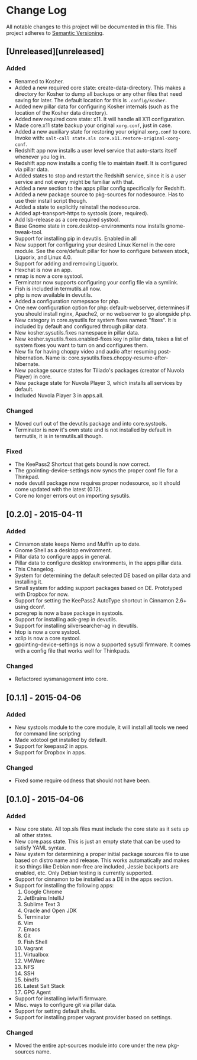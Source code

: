 # Change Log
All notable changes to this project will be documented in this file.
This project adheres to [Semantic Versioning](http://semver.org/).

## [Unreleased][unreleased]
### Added
- Renamed to Kosher.
- Added a new required core state: create-data-directory. This makes a directory
for Kosher to dump all backups or any other files that need saving for later.
The default location for this is `.config/kosher`.
- Added new pillar data for configuring Kosher internals (such as the location
of the Kosher data directory).
- Added new required core state: x11. It will handle all X11 configuration.
- Made core.x11 state backup your original `xorg.conf`, just in case.
- Added a new auxiliary state for restoring your original `xorg.conf` to core.
Invoke with: `salt-call state.sls core.x11.restore-original-xorg-conf`.
- Redshift app now installs a user level service that auto-starts itself whenever
you log in.
- Redshift app now installs a config file to maintain itself. It is configured
via pillar data.
- Added states to stop and restart the Redshift service, since it is a user
service and not every might be familiar with that.
- Added a new section to the apps pillar config specifically for Redshift.
- Added a new package source to pkg-sources for nodesource. Has to use their
install script though.
- Added a state to explicitly reinstall the nodesource.
- Added apt-transport-https to systools (core, required).
- Add lsb-release as a core required systool.
- Base Gnome state in core.desktop-environments now installs gnome-tweak-tool.
- Support for installing pip in devutils. Enabled in all
- New support for configuring your desired Linux Kernel in the core module.
See the core/default pillar for how to configure between stock, Liquorix,
and Linux 4.0.
- Support for adding and removing Liquorix.
- Hexchat is now an app.
- nmap is now a core systool.
- Terminator now supports configuring your config file via a symlink.
- Fish is included in termutils.all now.
- php is now available in devutils.
- Added a configuration namepsace for php.
- One new configuration option for php: default-webserver, determines if you
should install nginx, Apache2, or no webserver to go alongside php.
- New category in core.sysutils for system fixes named: "fixes". It is included
by default and configured through pillar data.
- New kosher.sysutils.fixes namespace in pillar data.
- New kosher.sysutils.fixes.enabled-fixes key in pillar data, takes a list of system fixes
you want to turn on and configures them.
- New fix for having choppy video and audio after resuming post-hibernation. Name
is: core.sysutils.fixes.choppy-resume-after-hibernate.
- New package source states for Tiliado's packages (creator of Nuvola Player) in
core.
- New package state for Nuvola Player 3, which installs all services by default.
- Included Nuvola Player 3 in apps.all.


### Changed
- Moved curl out of the devutils package and into core.systools.
- Terminator is now it's own state and is not installed by default in termutils,
it is in termutils.all though.

### Fixed
- The KeePass2 Shortcut that gets bound is now correct.
- The gpointing-device-settings now syncs the proper conf file for a Thinkpad.
- node devutil package now requires proper nodesource, so it should come updated
with the latest (0.12).
- Core no longer errors out on importing sysutils.

## [0.2.0] - 2015-04-11
### Added
- Cinnamon state keeps Nemo and Muffin up to date.
- Gnome Shell as a desktop environment.
- Pillar data to configure apps in general.
- Pillar data to configure desktop environments, in the apps pillar data.
- This Changelog.
- System for determining the default selected DE based on pillar data and
installing it.
- Small system for adding support packages based on DE. Prototyped with
Dropbox for now.
- Support for setting the KeePass2 AutoType shortcut in Cinnamon 2.6+
using dconf.
- pcregrep is now a base package in systools.
- Support for installing ack-grep in devutils.
- Support for installing silversearcher-ag in devutils.
- htop is now a core systool.
- xclip is now a core systool.
- gpointing-device-settings is now a supported sysutil firmware. It comes
with a config file that works well for Thinkpads.

### Changed
- Refactored sysmanagement into core.

## [0.1.1] - 2015-04-06
### Added
- New systools module to the core module, it will install all tools we need
for command line scripting
- Made xdotool get installed by default.
- Support for keepass2 in apps.
- Support for Dropbox in apps.

### Changed
- Fixed some require oddness that should not have been.

## [0.1.0] - 2015-04-06
### Added
- New core state. All top.sls files must include the core state as it sets up
all other states.
- New core.pass state. This is just an empty state that can be used to satisfy
YAML syntax.
- New system for determining a proper initial package sources file to use based
on distro name and release. This works automatically and makes it so things like Debian
non-free are included, Jessie backports are enabled, etc. Only Debian testing is currently
supported.
- Support for cinnamon to be installed as a DE in the apps section.
- Support for installing the following apps:
  1. Google Chrome
  2. JetBrains IntelliJ
  3. Sublime Text 3
  4. Oracle and Open JDK
  5. Terminator
  6. Vim
  7. Emacs
  8. Git
  9. Fish Shell
  10. Vagrant
  11. Virtualbox
  12. VMWare
  13. NFS
  14. SSH
  15. bindfs
  16. Latest Salt Stack
  17. GPG Agent
- Support for installing iwlwifi firmware.
- Misc. ways to configure git via pillar data.
- Support for setting default shells.
- Support for installing proper vagrant provider based on settings.

### Changed
- Moved the entire apt-sources module into core under the new pkg-sources name.
